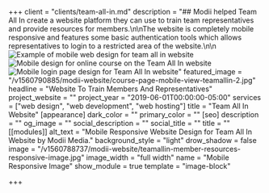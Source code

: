 +++
client = "clients/team-all-in.md"
description = "## Modii helped Team All In create a website platform they can use to train team representatives and provide resources for members.\n\nThe website is completely mobile responsive and features some basic authentication tools which allows representatives to login to a restricted area of the website.\n\n![Example of mobile web design for team all in website](https://res.cloudinary.com/modii/w_1000,q_60,f_auto/v1560789531/modii-website/teamallin-mobile-view-member-videos.jpg)![Mobile design for online course on the Team All In website](https://res.cloudinary.com/modii/w_1000,q_60,f_auto/v1560790885/modii-website/course-page-mobile-view-teamallin-2.jpg)![Mobile login page design for Team All In website](https://res.cloudinary.com/modii/w_1000,q_60,f_auto/v1560791219/modii-website/teamallin-rep-login-modal.jpg)"
featured_image = "/v1560790885/modii-website/course-page-mobile-view-teamallin-2.jpg"
headline = "Website To Train Members And Representatives"
project_website = ""
project_year = "2019-06-01T00:00:00-05:00"
services = ["web design", "web development", "web hosting"]
title = "Team All In Website"
[appearance]
dark_color = ""
primary_color = ""
[seo]
description = ""
og_image = ""
social_description = ""
social_title = ""
title = ""
[[modules]]
alt_text = "Mobile Responsive Website Design for Team All In Website by Modii Media."
background_style = "light"
drow_shadow = false
image = "/v1560788737/modii-website/teamallin-member-resources-responsive-image.jpg"
image_width = "full width"
name = "Mobile Responsive Image"
show_module = true
template = "image-block"

+++
